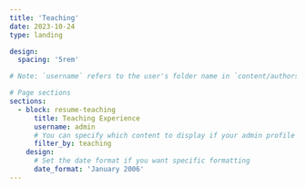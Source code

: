 ```yaml
---
title: 'Teaching'
date: 2023-10-24
type: landing

design:
  spacing: '5rem'

# Note: `username` refers to the user's folder name in `content/authors/`

# Page sections
sections:
  - block: resume-teaching
      title: Teaching Experience
      username: admin
      # You can specify which content to display if your admin profile has both work and teaching sections
      filter_by: teaching
    design:
      # Set the date format if you want specific formatting
      date_format: 'January 2006'
---
```

